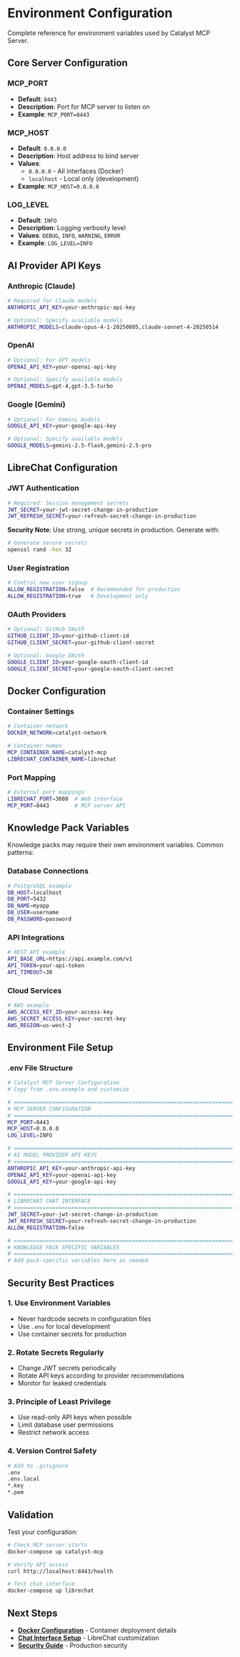 # Environment Configuration

Complete reference for environment variables used by Catalyst MCP Server.

## Core Server Configuration

### MCP_PORT
- **Default**: `8443`
- **Description**: Port for MCP server to listen on
- **Example**: `MCP_PORT=8443`

### MCP_HOST  
- **Default**: `0.0.0.0`
- **Description**: Host address to bind server
- **Values**: 
  - `0.0.0.0` - All interfaces (Docker)
  - `localhost` - Local only (development)
- **Example**: `MCP_HOST=0.0.0.0`

### LOG_LEVEL
- **Default**: `INFO`
- **Description**: Logging verbosity level
- **Values**: `DEBUG`, `INFO`, `WARNING`, `ERROR`
- **Example**: `LOG_LEVEL=INFO`

## AI Provider API Keys

### Anthropic (Claude)
```bash
# Required for Claude models
ANTHROPIC_API_KEY=your-anthropic-api-key

# Optional: Specify available models
ANTHROPIC_MODELS=claude-opus-4-1-20250805,claude-sonnet-4-20250514
```

### OpenAI
```bash  
# Optional: For GPT models
OPENAI_API_KEY=your-openai-api-key

# Optional: Specify available models
OPENAI_MODELS=gpt-4,gpt-3.5-turbo
```

### Google (Gemini)
```bash
# Optional: For Gemini models  
GOOGLE_API_KEY=your-google-api-key

# Optional: Specify available models
GOOGLE_MODELS=gemini-2.5-flash,gemini-2.5-pro
```

## LibreChat Configuration

### JWT Authentication
```bash
# Required: Session management secrets
JWT_SECRET=your-jwt-secret-change-in-production
JWT_REFRESH_SECRET=your-refresh-secret-change-in-production
```

**Security Note**: Use strong, unique secrets in production. Generate with:
```bash
# Generate secure secrets
openssl rand -hex 32
```

### User Registration
```bash
# Control new user signup
ALLOW_REGISTRATION=false  # Recommended for production
ALLOW_REGISTRATION=true   # Development only
```

### OAuth Providers
```bash
# Optional: GitHub OAuth
GITHUB_CLIENT_ID=your-github-client-id
GITHUB_CLIENT_SECRET=your-github-client-secret

# Optional: Google OAuth  
GOOGLE_CLIENT_ID=your-google-oauth-client-id
GOOGLE_CLIENT_SECRET=your-google-oauth-client-secret
```

## Docker Configuration

### Container Settings
```bash
# Container network
DOCKER_NETWORK=catalyst-network

# Container names
MCP_CONTAINER_NAME=catalyst-mcp
LIBRECHAT_CONTAINER_NAME=librechat
```

### Port Mapping
```bash
# External port mappings
LIBRECHAT_PORT=3080  # Web interface
MCP_PORT=8443        # MCP server API
```

## Knowledge Pack Variables

Knowledge packs may require their own environment variables. Common patterns:

### Database Connections
```bash
# PostgreSQL example
DB_HOST=localhost
DB_PORT=5432
DB_NAME=myapp
DB_USER=username
DB_PASSWORD=password
```

### API Integrations
```bash
# REST API example
API_BASE_URL=https://api.example.com/v1
API_TOKEN=your-api-token
API_TIMEOUT=30
```

### Cloud Services
```bash
# AWS example
AWS_ACCESS_KEY_ID=your-access-key
AWS_SECRET_ACCESS_KEY=your-secret-key
AWS_REGION=us-west-2
```

## Environment File Setup

### .env File Structure
```bash
# Catalyst MCP Server Configuration
# Copy from .env.example and customize

# =============================================================================
# MCP SERVER CONFIGURATION  
# =============================================================================
MCP_PORT=8443
MCP_HOST=0.0.0.0
LOG_LEVEL=INFO

# =============================================================================
# AI MODEL PROVIDER API KEYS
# =============================================================================
ANTHROPIC_API_KEY=your-anthropic-api-key
OPENAI_API_KEY=your-openai-api-key
GOOGLE_API_KEY=your-google-api-key

# =============================================================================
# LIBRECHAT CHAT INTERFACE
# =============================================================================
JWT_SECRET=your-jwt-secret-change-in-production
JWT_REFRESH_SECRET=your-refresh-secret-change-in-production
ALLOW_REGISTRATION=false

# =============================================================================
# KNOWLEDGE PACK SPECIFIC VARIABLES
# =============================================================================
# Add pack-specific variables here as needed
```

## Security Best Practices

### 1. Use Environment Variables
- Never hardcode secrets in configuration files
- Use `.env` for local development
- Use container secrets for production

### 2. Rotate Secrets Regularly  
- Change JWT secrets periodically
- Rotate API keys according to provider recommendations
- Monitor for leaked credentials

### 3. Principle of Least Privilege
- Use read-only API keys when possible
- Limit database user permissions
- Restrict network access

### 4. Version Control Safety
```bash
# Add to .gitignore
.env
.env.local
*.key
*.pem
```

## Validation

Test your configuration:
```bash
# Check MCP server starts
docker-compose up catalyst-mcp

# Verify API access
curl http://localhost:8443/health

# Test chat interface
docker-compose up librechat
```

## Next Steps

- **[Docker Configuration](docker.md)** - Container deployment details
- **[Chat Interface Setup](chat-interface.md)** - LibreChat customization
- **[Security Guide](../deployment/security.md)** - Production security